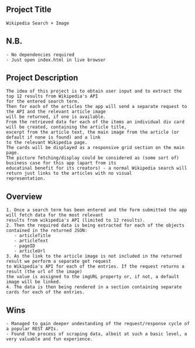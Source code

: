 Project Title
-----------------
    Wikipedia Search + Image  

N.B.
-----------------
    - No dependencies required
    - Just open index.html in live browser

Project Description
-----------------
    The idea of this project is to obtain user input and to extract the top 12 results from Wikipedia's API  
    for the entered search term.  
    Then for each of the articles the app will send a separate request to the API and the relevant article image  
    will be returned, if one is available.   
    From the retrieved data for each of the items an individual div card will be created, containing the article title,  
    excerpt from the article text, the main image from the article (or default if none is found) and a link  
    to the relevant Wikipedia page.  
    The cards will be displayed as a responsive grid section on the main page.  
    The picture fetching/display could be considered as (some sort of) business case for this app (apart from its  
    educatinal benefit for its creators) - a normal Wikipedia search will return just links to the articles with no visual  
    representation.

Overview
-----------------
    1. Once a search term has been entered and the form submitted the app will fetch data for the most relevant  
    results from wikipedia's API (limited to 12 results).
    2. Then the required data is being extracted for each of the objects contained in the returned JSON:
       - articleTitle
       - articleText
       - pageID
       - articleUrl
    3. As the link to the article image is not included in the returned result we perform a separate get request  
    to Wikipedia's API for each of the entries. If the request returns a result (the url of the image)  
    the value is assigned to the imgURL property or, if not, a default image will be linked.
    4. The data is then being rendered in a section containing separate cards for each of the entries.

Wins
-----------------
    - Managed to gain deeper undestanding of the request/response cycle of a popular REST APIs.
    - Found the process of scraping data, albeit at such a basic level, a very valuable and fun experience.